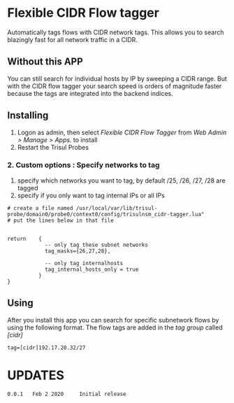 # Flexible CIDR Flow tagger

Automatically tags flows with CIDR network tags. This allows you to search blazingly fast for
all network traffic in a CIDR.

## Without this APP

You can still search for individual hosts by IP by sweeping a CIDR range. But with the 
CIDR flow tagger your search speed is orders of magnitude faster because the tags are 
integrated into the backend indices. 


## Installing 

1. Logon as admin, then select _Flexible CIDR Flow Tagger_ from  _Web Admin > Manage > Apps._ to install
2. Restart the Trisul Probes 

### 2. Custom options : Specify networks to tag 


 1. specify which networks you want to tag, by default /25, /26, /27, /28 are tagged 
 1. specify if you only want to tag internal IPs or all IPs 

````
# create a file named /usr/local/var/lib/trisul-probe/domain0/probe0/context0/config/trisulnsm_cidr-tagger.lua"
# put the lines below in that file 


return    {
            -- only tag these subnet networks
            tag_masks={26,27,28},

            -- only tag internalhosts 
            tag_internal_hosts_only = true
          } 
} 

````

## Using 

After you install this app you can search for specific subnetwork flows by using the following format. The flow tags are 
added in the _tag group_ called _[cidr]_

```
tag=[cidr]192.17.20.32/27 
```


UPDATES
=======

````
0.0.1   Feb 2 2020     Initial release 
````


